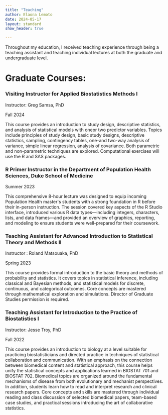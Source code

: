 ```yaml
---
title: "Teaching"
author: Elaona Lemoto
date: 2024-05-17
layout: standard
show_header: true

---
```


Throughout my education, I received teaching experience through being a teaching assistant and teaching individual lectures at both the graduate and undergraduate level.


# Graduate Courses:

### Visiting Instructor for Applied Biostatistics Methods I

Instructor: Greg Samsa, PhD

Fall 2024

This course provides an introduction to study design, descriptive statistics, and analysis of statistical models with oneor two predictor variables. Topics include principles of study design, basic study designs, descriptive statistics, sampling, contingency tables, one-and two-way analysis of variance, simple linear regression, analysis of covariance. Both parametric and non-parametric techniques are explored. Computational exercises will use the R and SAS packages. 

### R Primer Instructor in the Department of Population Health Sciences, Duke School of Medicine

Summer 2023

This comprehensive 8-hour lecture was designed to equip incoming Population Health master's students with a strong foundation in R before their in-person instruction. The session covered key aspects of the R Studio interface, introduced various R data types—including integers, characters, lists, and data frames—and provided an overview of graphics, reporting, and modeling to ensure students were well-prepared for their coursework.



### Teaching Assistant for Advanced Introduction to Statistical Theory and Methods II

Instructor : Roland Matsouaka, PhD

Spring 2023

This course provides formal introduction to the basic theory and methods of probability and statistics. It covers topics in statistical inference, including classical and Bayesian methods, and statistical models for discrete, continuous, and categorical outcomes. Core concepts are mastered through mathematical exploration and simulations. Director of Graduate Studies permission is required.

### Teaching Assistant for Introduction to the Practice of Biostatistics I


Instructor: Jesse Troy, PhD

Fall 2022

This course provides an introduction to biology at a level suitable for practicing biostatisticians and directed practice in techniques of statistical collaboration and communication. With an emphasis on the connection between biomedical content and statistical approach, this course helps unify the statistical concepts and applications learned in BIOSTAT 701 and BIOSTAT 702. Biomedical topics are organized around the fundamental mechanisms of disease from both evolutionary and mechanist perspectives. In addition, students learn how to read and interpret research and clinical research papers. Core concepts and skills are mastered through individual reading and class discussion of selected biomedical papers, team-based case studies, and practical sessions introducing the art of collaborative statistics.



